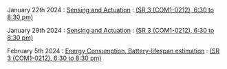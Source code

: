 January 22th 2024
: [Sensing and Actuation](#)
  : [(SR 3 (COM1-0212), 6:30 to 8:30 pm)](#)


January 29th 2024
: [Sensing and Actuation](#)
  : [(SR 3 (COM1-0212), 6:30 to 8:30 pm)](#)


February 5th 2024
: [Energy Consumption, Battery-lifespan estimation](#)
  : [(SR 3 (COM1-0212), 6:30 to 8:30 pm)](#)